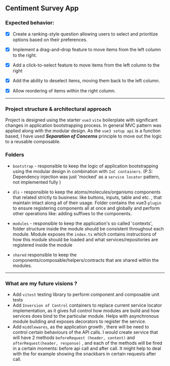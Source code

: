 ## Centiment Survey App

### Expected behavior:

- [x] Create a ranking-style question allowing users to select and prioritize options based on 
 their preferences.
- [x] Implement a drag-and-drop feature to move items from the left column to the right.
- [x] Add a click-to-select feature to move items from the left column to the right
- [x] Add the ability to deselect items, moving them back to the left column.
- [x] Allow reordering of items within the right column.


---

### Project structure & architectural approach

Project is designed using the starter ``vue3`` ``vite`` boilerplate with significant changes in 
application bootstrapping process. In general MVC pattern was applied along with the modular 
design. As the `vue3 setup api` is a function based, I have used _**Separation of Concerns**_ 
principle to move out the logic to a reusable composable.


### Folders

- `bootstrap` - responsible to keep the logic of application bootstrapping using the modular 
  design in combination with `IoC containers`. (P.S: Dependency injection was just 'mocked' as a 
  `service locator` pattern, not implemented fully )

- `dls` - responsible to keep the atoms/molecules/organisms components that related strictly to 
  business: like buttons, inputs, table and etc. , that maintain intact along all of their usage.
  Folder contains the vue3 `plugin` to ensure registering components all at once and globally 
  and perform other operations like: adding suffixes to the components.
- `modules` - responsible to keep the application's so called 'contexts', folder structure 
  inside the module should be consistent throughout each module. Module exposes the `index.ts` 
  which contains instructions of how this module should be loaded and what services/repositories 
  are registered inside the module
- `shared` responsible to keep the components/composable/helpers/contracts that are shared 
  within the modules.


---

### What are my future visions ?

- Add `vitest` testing library to perform component and composable unit tests
- Add `Inversion of Control` containers to replace current service locator implementation, as it 
  gives full control how modules are build and how services does bind to the particular module. 
  Helps with asynchronous module building and exposes decorators to register the service.
- Add `middlewares`, as the application growth , there will be need to control certain 
  behaviours of the API calls. I would create service that will have 2 methods `beforeRequest
  (header, content)` and `afterRequest(header, response)` , and each of the methods will be 
  fired in a certain moments: before api call and after call. It might help to deal with the for 
  example showing the snackbars in certain requests after call.
